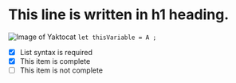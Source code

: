# <h1> This line is written in h1 heading.</h1>
![Image of Yaktocat](https://octodex.github.com/images/yaktocat.png)
`let thisVariable = A ;`
- [x] List syntax is required
- [x] This item is complete
- [ ] This item is not complete
